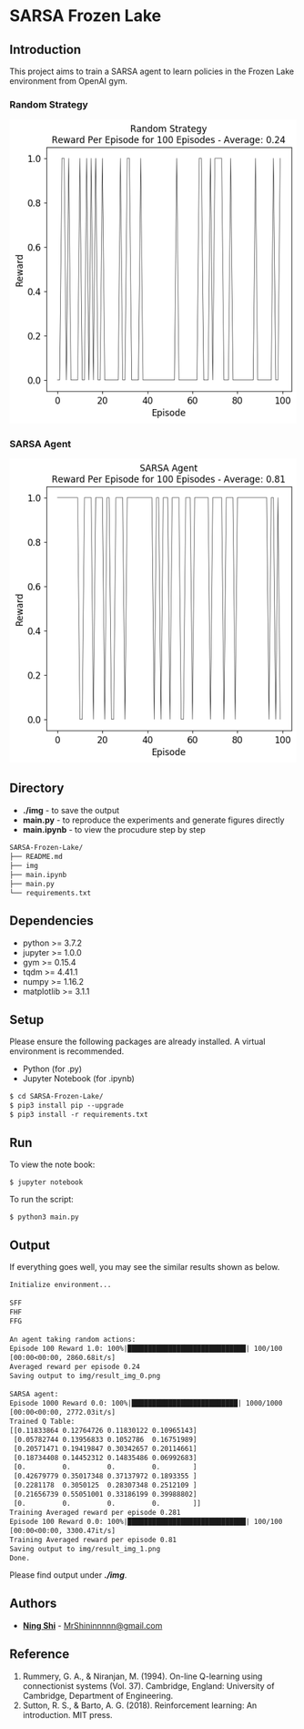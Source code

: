 # SARSA Frozen Lake

## Introduction
This project aims to train a SARSA agent to learn policies in the Frozen Lake environment from OpenAI gym.

### Random Strategy
<img src="./img/result_img_0.png" alt="Random Strategy" width="512" />

### SARSA Agent
<img src="./img/result_img_1.png" alt="SARSA Agent"  width="512" /> 

## Directory
+ **./img** - to save the output
+ **main.py** - to reproduce the experiments and generate figures directly
+ **main.ipynb** - to view the procudure step by step
```
SARSA-Frozen-Lake/
├── README.md
├── img
├── main.ipynb
├── main.py
└── requirements.txt
```

## Dependencies
+ python >= 3.7.2
+ jupyter >= 1.0.0
+ gym >= 0.15.4
+ tqdm >= 4.41.1
+ numpy >= 1.16.2
+ matplotlib >= 3.1.1

## Setup
Please ensure the following packages are already installed. A virtual environment is recommended.
+ Python (for .py)
+ Jupyter Notebook (for .ipynb)

```
$ cd SARSA-Frozen-Lake/
$ pip3 install pip --upgrade
$ pip3 install -r requirements.txt
```

## Run
To view the note book:
```
$ jupyter notebook
```
To run the script:
```
$ python3 main.py
```

## Output
If everything goes well, you may see the similar results shown as below.
```
Initialize environment...

SFF
FHF
FFG

An agent taking random actions:
Episode 100 Reward 1.0: 100%|█████████████████████████████| 100/100 [00:00<00:00, 2860.68it/s]
Averaged reward per episode 0.24
Saving output to img/result_img_0.png

SARSA agent:
Episode 1000 Reward 0.0: 100%|██████████████████████████| 1000/1000 [00:00<00:00, 2772.03it/s]
Trained Q Table:
[[0.11833864 0.12764726 0.11830122 0.10965143]
 [0.05782744 0.13956833 0.1052786  0.16751989]
 [0.20571471 0.19419847 0.30342657 0.20114661]
 [0.18734408 0.14452312 0.14835486 0.06992683]
 [0.         0.         0.         0.        ]
 [0.42679779 0.35017348 0.37137972 0.1893355 ]
 [0.2281178  0.3050125  0.28307348 0.2512109 ]
 [0.21656739 0.55051001 0.33186199 0.39988802]
 [0.         0.         0.         0.        ]]
Training Averaged reward per episode 0.281
Episode 100 Reward 0.0: 100%|█████████████████████████████| 100/100 [00:00<00:00, 3300.47it/s]
Training Averaged reward per episode 0.81
Saving output to img/result_img_1.png
Done.
```
Please find output under ***./img***.

## Authors
* **[Ning Shi](https://mrshininnnnn.github.io/)** - MrShininnnnn@gmail.com

## Reference
1. Rummery, G. A., & Niranjan, M. (1994). On-line Q-learning using connectionist systems (Vol. 37). Cambridge, England: University of Cambridge, Department of Engineering.
2. Sutton, R. S., & Barto, A. G. (2018). Reinforcement learning: An introduction. MIT press.